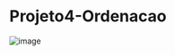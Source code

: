 # Projeto4-Ordenacao
![image](https://github.com/user-attachments/assets/a46c20f8-ff87-416a-b3bb-a4023177c5d2)
